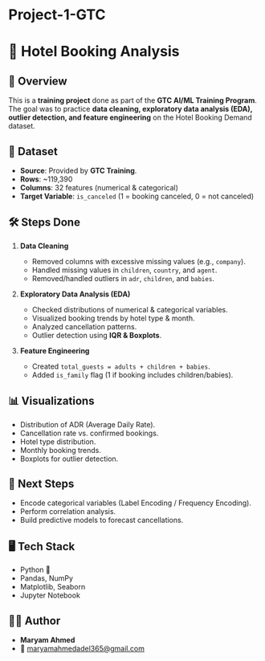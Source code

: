 # Project-1-GTC
# 🏨 Hotel Booking Analysis

## 📌 Overview
This is a **training project** done as part of the **GTC AI/ML Training Program**.  
The goal was to practice **data cleaning, exploratory data analysis (EDA), outlier detection, and feature engineering** on the Hotel Booking Demand dataset.

## 📂 Dataset
- **Source**: Provided by **GTC Training**. 
- **Rows**: ~119,390  
- **Columns**: 32 features (numerical & categorical)  
- **Target Variable**: `is_canceled` (1 = booking canceled, 0 = not canceled)

## 🛠️ Steps Done
1. **Data Cleaning**
   - Removed columns with excessive missing values (e.g., `company`).
   - Handled missing values in `children`, `country`, and `agent`.
   - Removed/handled outliers in `adr`, `children`, and `babies`.

2. **Exploratory Data Analysis (EDA)**
   - Checked distributions of numerical & categorical variables.
   - Visualized booking trends by hotel type & month.
   - Analyzed cancellation patterns.
   - Outlier detection using **IQR & Boxplots**.

3. **Feature Engineering**
   - Created `total_guests = adults + children + babies`.
   - Added `is_family` flag (1 if booking includes children/babies).

## 📊 Visualizations
- Distribution of ADR (Average Daily Rate).
- Cancellation rate vs. confirmed bookings.
- Hotel type distribution.
- Monthly booking trends.
- Boxplots for outlier detection.

## 🚀 Next Steps
- Encode categorical variables (Label Encoding / Frequency Encoding).
- Perform correlation analysis.
- Build predictive models to forecast cancellations.

## 🖥️ Tech Stack
- Python 🐍  
- Pandas, NumPy  
- Matplotlib, Seaborn  
- Jupyter Notebook  

## 👩‍💻 Author
- **Maryam Ahmed**  
- 📧 maryamahmedadel365@gmail.com  

